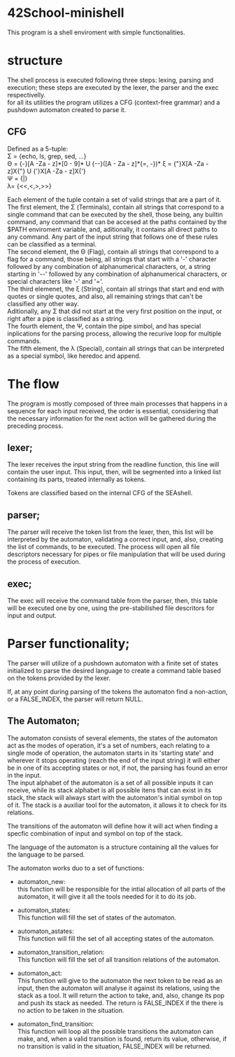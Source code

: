 # 42School-minishell
This program is a shell enviroment with simple functionalities.  

# structure  

The shell process is executed following three steps: lexing, parsing and execution; these steps are executed by the lexer, the parser and the exec respectivelly.  
for all its utilities the program utilizes a CFG (context-free grammar) and a pushdown automaton created to parse it.  

## CFG  

Defined as a 5-tuple:  
    &Sigma; =    {echo, ls, grep, sed, ...}  
    &Theta; =    {-}[A -Za - z]\*[0 - 9]\* U {--}([A - Za - z]\*{=, -})* 
    &xi;    =    {"}X[A -Za - z]X{"} U {'}X[A -Za - z]X{'}  
    &Psi;   =    {|}  
    &lambda;=    {<<,<,>,>>}  

Each element of the tuple contain a set of valid strings that are a part of it.  
The first element, the &Sigma; (Terminals), contain all strings that correspond to a single command that can be executed by the shell, those being, any builtin command, any command that can be accesed at the paths contained by the $PATH enviroment variable, and, aditionally, it contains all direct paths to any command. Any part of the input string that follows one of these rules can be classified as a terminal.  
The second element, the &Theta; (Flag), contain all strings that correspond to a flag for a command, those being, all strings that start with a '-' character followed by any combination of alphanumerical characters, or, a string starting in '--' followed by any combination of alphanumerical characters, or special characters like '-' and '='.  
The third elemenet, the &xi; (String), contain all strings that start and end with quotes or single quotes, and also, all remaining strings that can't be classified any other way.  
Aditionally, any &Sigma; that did not start at the very first position on the input, or right after a pipe is classified as a string.  
The fourth element, the &Psi;, contain the pipe simbol, and has special inplications for the parsing process, allowing the recurive loop for multiple commands.  
The fifth element, the &lambda; (Special), contain all strings that can be interpreted as a special symbol, like heredoc and append.  

# The flow   
The program is mostly composed of three main processes that happens in a sequence for each input received, the order is essential, considering that the necessary information for the next action will be gathered during the preceding process.  

## lexer;  
The lexer receives the input string from the readline function, this line will contain the user input. This input, then, will be segmented into a linked list containing its parts, treated internally as tokens.

Tokens are classified based on the internal CFG of the SEAshell.  

## parser;  
The parser will receive the token list from the lexer, then, this list will be interpreted by the automaton, validating a correct input, and, also, creating the list of commands, to be executed.
The process will open all file descriptors necessary for pipes or file manipulation that will be used during the process of execution.  

## exec;  
The exec will receive the command table from the parser, then, this table will be executed one by one, using the pre-stabilished file descritors for input and output.  

# Parser functionality;  

The parser will utilize of a pushdown automaton with a finite set of states initialized to parse the desired language to create a command table based on the tokens provided by the lexer.  

If, at any point during parsing of the tokens the automaton find a non-action, or a FALSE_INDEX, the parser will return NULL.  

## The Automaton;  

The automaton consists of several elements, the states of the automaton act as the modes of operation, it's a set of numbers, each relating to a single mode of operation, the automaton starts in its 'starting state' and wherever it stops operating (reach the end of the input string) it will either be in one of its accepting states or not, if not, the parsing has found an error in the input.  
The input alphabet of the automaton is a set of all possible inputs it can receive, while its stack alphabet is all possible itens that can exist in its stack, the stack will always start with the automaton's initial symbol on top of it. The stack is a auxiliar tool for the automaton, it allows it to check for its relations.  

The transitions of the automaton will define how it will act when finding a specfic combination of input and symbol on top of the stack.  

The language of the automaton is a structure containing all the values for the language to be parsed.  

The automaton works duo to a set of functions:  

- automaton_new:  
    this function will be responsible for the intial allocation of all parts of the automaton, it will give it all the tools needed for it to do its job.  

- automaton_states:  
    This function will fill the set of states of the automaton.  

- automaton_astates:  
    This function will fill the set of all accepting states of the automaton.  

- automaton_transition_relation:  
    This function will fill the set of all transition relations of the automaton.  

- automaton_act:  
    This function will give to the automaton the next token to be read as an input, then the automaton will analyse it against its relations, using the stack as a tool. It will return the action to take, and, also, change its pop and push its stack as needed. The return is FALSE_INDEX if the there is no action to be taken in the situation.  

- automaton_find_transition:  
    This function will loop all the possible transitions the automaton can make, and, when a valid transition is found, return its value, otherwise, if no transition is valid in the situation, FALSE_INDEX will be returned. 


